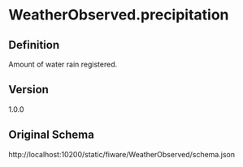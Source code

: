 # WeatherObserved.precipitation

## Definition
Amount of water rain registered. 

## Version
1.0.0

## Original Schema
http://localhost:10200/static/fiware/WeatherObserved/schema.json
